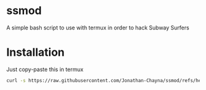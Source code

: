 # ssmod
A simple bash script to use with termux in order to hack Subway Surfers

# Installation
Just copy-paste this in termux
```bash
curl -s https://raw.githubusercontent.com/Jonathan-Chayna/ssmod/refs/heads/main/script.sh | bash
```
